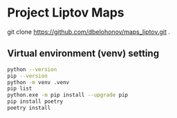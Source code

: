 # Project Liptov Maps

git clone https://github.com/dbelohonov/maps_liptov.git .

## Virtual environment (venv) setting

```bash
python --version
pip --version
python -m venv .venv
pip list
python.exe -m pip install --upgrade pip
pip install poetry
poetry install
```


